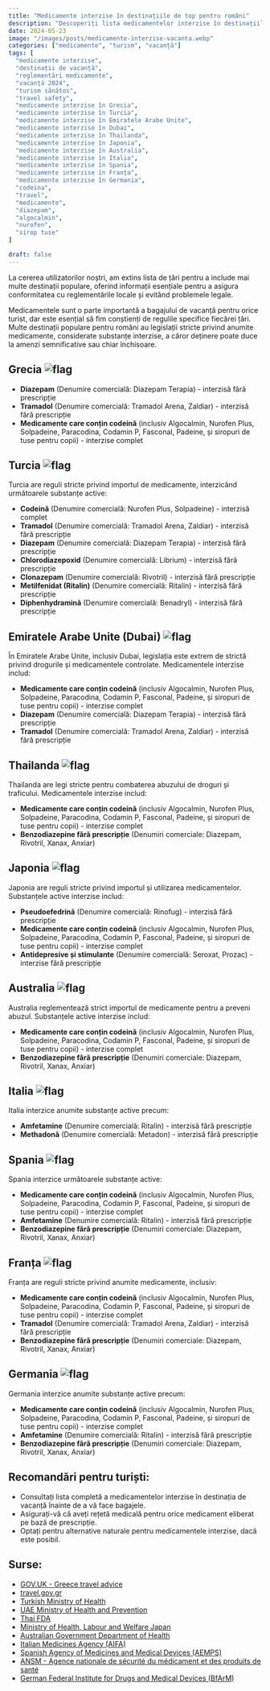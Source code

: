 ```yaml
---
title: "Medicamente interzise în destinațiile de top pentru români"
description: "Descoperiți lista medicamentelor interzise în destinațiile populare de vacanță pentru români, asigurând conformitatea cu reglementările locale și evitând problemele legale."
date: 2024-05-23
image: "/images/posts/medicamente-interzise-vacanta.webp"
categories: ["medicamente", "turism", "vacanță"]
tags: [
  "medicamente interzise", 
  "destinații de vacanță", 
  "reglementări medicamente", 
  "vacanță 2024", 
  "turism sănătos", 
  "travel safety", 
  "medicamente interzise în Grecia", 
  "medicamente interzise în Turcia", 
  "medicamente interzise în Emiratele Arabe Unite", 
  "medicamente interzise în Dubai", 
  "medicamente interzise în Thailanda", 
  "medicamente interzise în Japonia", 
  "medicamente interzise în Australia", 
  "medicamente interzise în Italia", 
  "medicamente interzise în Spania", 
  "medicamente interzise în Franța", 
  "medicamente interzise în Germania",
  "codeina",
  "travel", 
  "medicamente", 
  "diazepam", 
  "algocalmin", 
  "nurofen", 
  "sirop tuse"
]

draft: false
---
```


La cererea utilizatorilor noștri, am extins lista de țări pentru a include mai multe destinații populare, oferind informații esențiale pentru a asigura conformitatea cu reglementările locale și evitând problemele legale.

Medicamentele sunt o parte importantă a bagajului de vacanță pentru orice turist, dar este esențial să fim conștienți de regulile specifice fiecărei țări. Multe destinații populare pentru români au legislații stricte privind anumite medicamente, considerate substanțe interzise, a căror deținere poate duce la amenzi semnificative sau chiar închisoare.

## Grecia ![flag](https://upload.wikimedia.org/wikipedia/commons/thumb/5/5c/Flag_of_Greece.svg/30px-Flag_of_Greece.svg.png)

- **Diazepam** (Denumire comercială: Diazepam Terapia) - interzisă fără prescripție
- **Tramadol** (Denumire comercială: Tramadol Arena, Zaldiar) - interzisă fără prescripție
- **Medicamente care conțin codeină** (inclusiv Algocalmin, Nurofen Plus, Solpadeine, Paracodina, Codamin P, Fasconal, Padeine, și siropuri de tuse pentru copii) - interzise complet

## Turcia ![flag](https://upload.wikimedia.org/wikipedia/commons/thumb/b/b4/Flag_of_Turkey.svg/30px-Flag_of_Turkey.svg.png)

Turcia are reguli stricte privind importul de medicamente, interzicând următoarele substanțe active:

- **Codeină** (Denumire comercială: Nurofen Plus, Solpadeine) - interzisă complet
- **Tramadol** (Denumire comercială: Tramadol Arena, Zaldiar) - interzisă fără prescripție
- **Diazepam** (Denumire comercială: Diazepam Terapia) - interzisă fără prescripție
- **Chlorodiazepoxid** (Denumire comercială: Librium) - interzisă fără prescripție
- **Clonazepam** (Denumire comercială: Rivotril) - interzisă fără prescripție
- **Metilfenidat (Ritalin)** (Denumire comercială: Ritalin) - interzisă fără prescripție
- **Diphenhydramină** (Denumire comercială: Benadryl) - interzisă fără prescripție

## Emiratele Arabe Unite (Dubai) ![flag](https://upload.wikimedia.org/wikipedia/commons/thumb/c/cb/Flag_of_the_United_Arab_Emirates.svg/30px-Flag_of_the_United_Arab_Emirates.svg.png)

În Emiratele Arabe Unite, inclusiv Dubai, legislația este extrem de strictă privind drogurile și medicamentele controlate. Medicamentele interzise includ:

- **Medicamente care conțin codeină** (inclusiv Algocalmin, Nurofen Plus, Solpadeine, Paracodina, Codamin P, Fasconal, Padeine, și siropuri de tuse pentru copii) - interzise complet
- **Diazepam** (Denumire comercială: Diazepam Terapia) - interzisă fără prescripție
- **Tramadol** (Denumire comercială: Tramadol Arena, Zaldiar) - interzisă fără prescripție

## Thailanda ![flag](https://upload.wikimedia.org/wikipedia/commons/thumb/a/a9/Flag_of_Thailand.svg/30px-Flag_of_Thailand.svg.png)

Thailanda are legi stricte pentru combaterea abuzului de droguri și traficului. Medicamentele interzise includ:

- **Medicamente care conțin codeină** (inclusiv Algocalmin, Nurofen Plus, Solpadeine, Paracodina, Codamin P, Fasconal, Padeine, și siropuri de tuse pentru copii) - interzise complet
- **Benzodiazepine fără prescripție** (Denumiri comerciale: Diazepam, Rivotril, Xanax, Anxiar)

## Japonia ![flag](https://upload.wikimedia.org/wikipedia/en/thumb/9/9e/Flag_of_Japan.svg/30px-Flag_of_Japan.svg.png)

Japonia are reguli stricte privind importul și utilizarea medicamentelor. Substanțele active interzise includ:

- **Pseudoefedrină** (Denumire comercială: Rinofug) - interzisă fără prescripție
- **Medicamente care conțin codeină** (inclusiv Algocalmin, Nurofen Plus, Solpadeine, Paracodina, Codamin P, Fasconal, Padeine, și siropuri de tuse pentru copii) - interzise complet
- **Antidepresive și stimulante** (Denumire comercială: Seroxat, Prozac) - interzise fără prescripție

## Australia ![flag](https://upload.wikimedia.org/wikipedia/commons/thumb/8/88/Flag_of_Australia_%28converted%29.svg/30px-Flag_of_Australia_%28converted%29.svg.png)

Australia reglementează strict importul de medicamente pentru a preveni abuzul. Substanțele active interzise includ:

- **Medicamente care conțin codeină** (inclusiv Algocalmin, Nurofen Plus, Solpadeine, Paracodina, Codamin P, Fasconal, Padeine, și siropuri de tuse pentru copii) - interzise complet
- **Benzodiazepine fără prescripție** (Denumiri comerciale: Diazepam, Rivotril, Xanax, Anxiar)

## Italia ![flag](https://upload.wikimedia.org/wikipedia/en/thumb/0/03/Flag_of_Italy.svg/30px-Flag_of_Italy.svg.png)

Italia interzice anumite substanțe active precum:

- **Amfetamine** (Denumire comercială: Ritalin) - interzisă fără prescripție
- **Methadonă** (Denumire comercială: Metadon) - interzisă fără prescripție

## Spania ![flag](https://upload.wikimedia.org/wikipedia/en/thumb/9/9a/Flag_of_Spain.svg/30px-Flag_of_Spain.svg.png)

Spania interzice următoarele substanțe active:

- **Medicamente care conțin codeină** (inclusiv Algocalmin, Nurofen Plus, Solpadeine, Paracodina, Codamin P, Fasconal, Padeine, și siropuri de tuse pentru copii) - interzise complet
- **Amfetamine** (Denumire comercială: Ritalin) - interzisă fără prescripție
- **Benzodiazepine fără prescripție** (Denumiri comerciale: Diazepam, Rivotril, Xanax, Anxiar)

## Franța ![flag](https://upload.wikimedia.org/wikipedia/en/thumb/c/c3/Flag_of_France.svg/30px-Flag_of_France.svg.png)

Franța are reguli stricte privind anumite medicamente, inclusiv:

- **Medicamente care conțin codeină** (inclusiv Algocalmin, Nurofen Plus, Solpadeine, Paracodina, Codamin P, Fasconal, Padeine, și siropuri de tuse pentru copii) - interzise complet
- **Tramadol** (Denumire comercială: Tramadol Arena, Zaldiar) - interzisă fără prescripție
- **Benzodiazepine fără prescripție** (Denumiri comerciale: Diazepam, Rivotril, Xanax, Anxiar)

## Germania ![flag](https://upload.wikimedia.org/wikipedia/en/thumb/b/ba/Flag_of_Germany.svg/30px-Flag_of_Germany.svg.png)

Germania interzice anumite substanțe active precum:

- **Medicamente care conțin codeină** (inclusiv Algocalmin, Nurofen Plus, Solpadeine, Paracodina, Codamin P, Fasconal, Padeine, și siropuri de tuse pentru copii) - interzise complet
- **Amfetamine** (Denumire comercială: Ritalin) - interzisă fără prescripție
- **Benzodiazepine fără prescripție** (Denumiri comerciale: Diazepam, Rivotril, Xanax, Anxiar)

## Recomandări pentru turiști:

- Consultați lista completă a medicamentelor interzise în destinația de vacanță înainte de a vă face bagajele.
- Asigurați-vă că aveți rețetă medicală pentru orice medicament eliberat pe bază de prescripție.
- Optați pentru alternative naturale pentru medicamentele interzise, dacă este posibil.

## Surse:

- [GOV.UK - Greece travel advice](https://www.gov.uk/foreign-travel-advice/greece/health)
- [travel.gov.gr](https://travel.gov.gr/)
- [Turkish Ministry of Health](https://www.saglik.gov.tr)
- [UAE Ministry of Health and Prevention](https://www.mohap.gov.ae)
- [Thai FDA](https://www.fda.moph.go.th)
- [Ministry of Health, Labour and Welfare Japan](https://www.mhlw.go.jp)
- [Australian Government Department of Health](https://www.health.gov.au)
- [Italian Medicines Agency (AIFA)](https://www.aifa.gov.it)
- [Spanish Agency of Medicines and Medical Devices (AEMPS)](https://www.aemps.gob.es)
- [ANSM - Agence nationale de sécurité du médicament et des produits de santé](https://www.ansm.sante.fr)
- [German Federal Institute for Drugs and Medical Devices (BfArM)](https://www.bfarm.de)